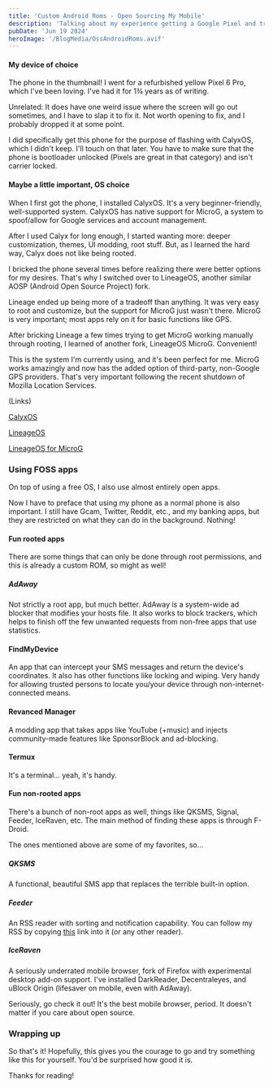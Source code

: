 ```yaml
---
title: 'Custom Android Roms - Open Sourcing My Mobile'
description: 'Talking about my experience getting a Google Pixel and trying several different roms'
pubDate: 'Jun 19 2024'
heroImage: '/BlogMedia/OssAndroidRoms.avif'
---
```


#### My device of choice
The phone in the thumbnail! I went for a refurbished yellow Pixel 6 Pro, which I've been loving. I've had it for 1¾ years as of writing.

Unrelated: It does have one weird issue where the screen will go out sometimes, and I have to slap it to fix it. Not worth opening to fix, and I probably dropped it at some point.

I did specifically get this phone for the purpose of flashing with CalyxOS, which I didn't keep. I'll touch on that later. You have to make sure that the phone is bootloader unlocked (Pixels are great in that category) and isn't carrier locked.

#### Maybe a little important, OS choice
When I first got the phone, I installed CalyxOS. It's a very beginner-friendly, well-supported system. CalyxOS has native support for MicroG, a system to spoof/allow for Google services and account management.

After I used Calyx for long enough, I started wanting more: deeper customization, themes, UI modding, root stuff. But, as I learned the hard way, Calyx does not like being rooted.

I bricked the phone several times before realizing there were better options for my desires. That's why I switched over to LineageOS, another similar AOSP (Android Open Source Project) fork.

Lineage ended up being more of a tradeoff than anything. It was very easy to root and customize, but the support for MicroG just wasn't there. MicroG is very important; most apps rely on it for basic functions like GPS.

After bricking Lineage a few times trying to get MicroG working manually through rooting, I learned of another fork, LineageOS MicroG. Convenient!

This is the system I'm currently using, and it's been perfect for me. MicroG works amazingly and now has the added option of third-party, non-Google GPS providers. That's very important following the recent shutdown of Mozilla Location Services.

(Links)

[CalyxOS](https://calyxos.org/)

[LineageOS](https://lineageos.org/)

[LineageOS for MicroG](https://lineage.microg.org/)

### Using FOSS apps
On top of using a free OS, I also use almost entirely open apps.

Now I have to preface that using my phone as a normal phone is also important. I still have Gcam, Twitter, Reddit, etc., and my banking apps, but they are restricted on what they can do in the background. Nothing!

#### Fun rooted apps
There are some things that can only be done through root permissions, and this is already a custom ROM, so might as well!

##### AdAway
Not strictly a root app, but much better. AdAway is a system-wide ad blocker that modifies your hosts file. It also works to block trackers, which helps to finish off the few unwanted requests from non-free apps that use statistics.

#### FindMyDevice
An app that can intercept your SMS messages and return the device's coordinates. It also has other functions like locking and wiping. Very handy for allowing trusted persons to locate you/your device through non-internet-connected means.

#### Revanced Manager
A modding app that takes apps like YouTube (+music) and injects community-made features like SponsorBlock and ad-blocking.

#### Termux
It's a terminal... yeah, it's handy.

#### Fun non-rooted apps
There's a bunch of non-root apps as well, things like QKSMS, Signal, Feeder, IceRaven, etc. The main method of finding these apps is through F-Droid.

The ones mentioned above are some of my favorites, so...

##### QKSMS
A functional, beautiful SMS app that replaces the terrible built-in option.

##### Feeder
An RSS reader with sorting and notification capability. You can follow my RSS by copying [this](/rss.xml) link into it (or any other reader).

##### IceRaven
A seriously underrated mobile browser, fork of Firefox with experimental desktop add-on support. I've installed DarkReader, Decentraleyes, and uBlock Origin (lifesaver on mobile, even with AdAway).

Seriously, go check it out! It's the best mobile browser, period. It doesn't matter if you care about open source.

### Wrapping up
So that's it! Hopefully, this gives you the courage to go and try something like this for yourself. You'd be surprised how good it is.

Thanks for reading!

